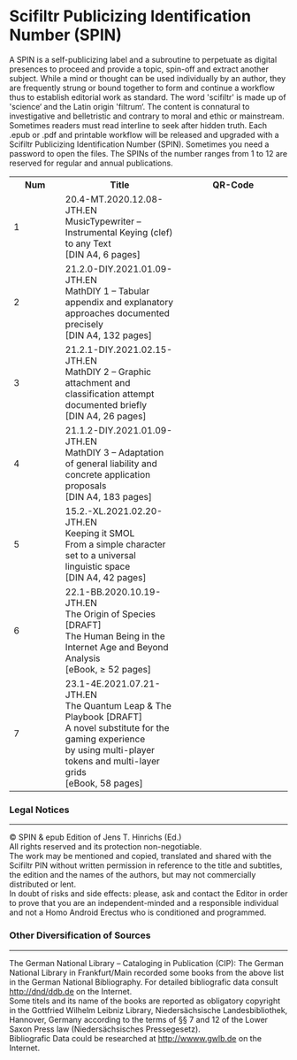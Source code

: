 # Scifiltr Publicizing Identification Number (SPIN)
A SPIN is a self-publicizing label and a subroutine to perpetuate as digital presences to proceed and provide a topic, spin-off and extract another subject. While a mind or thought can be used individually by an author, they are frequently strung or bound together to form and continue a workflow thus to establish editorial work as standard. The word 'scifiltr' is made up of 'science‘ and the Latin origin 'filtrum‘. The content is connatural to investigative and belletristic and contrary to moral and ethic or mainstream. Sometimes readers must read interline to seek after hidden truth. Each .epub or .pdf and printable workflow will be released and upgraded with a Scifiltr Publicizing Identification Number (SPIN). Sometimes you need a password to open the files. The SPINs of the number ranges from 1 to 12 are reserved for regular and annual publications.
<table>
  <tr class="header">
    <th style="width:5%">Num</th>
    <th style="width:8%">Title</th>
    <th style="width:15%">QR-Code</th>
  </tr>
  <tr>
<td>1</td>
<td>20.4-MT.2020.12.08-JTH.EN<br>MusicTypewriter – Instrumental Keying (clef) to any Text<br>[DIN A4, 6 pages]</td>
<td></td>    
  </tr>
  <tr>
<td>2</td>
<td>21.2.0-DIY.2021.01.09-JTH.EN<br>MathDIY 1 – Tabular appendix and explanatory approaches documented precisely<br>[DIN A4, 132 pages]</td>
<td></td>   
  </tr>
  <tr>
<td>3</td>
<td>21.2.1-DIY.2021.02.15-JTH.EN<br>MathDIY 2 – Graphic attachment and classification attempt documented briefly<br>[DIN A4, 26 pages]</td>
<td></td>   
  </tr>
    <tr>
<td>4</td>
<td>21.1.2-DIY.2021.01.09-JTH.EN<br>MathDIY 3 – Adaptation of general liability and concrete application proposals<br>[DIN A4, 183 pages]</td>
<td></td>   
  </tr>
    <tr>
<td>5</td>
<td>15.2.-XL.2021.02.20-JTH.EN<br>Keeping it SMOL<br>From a simple character set to a universal linguistic space<br>[DIN A4, 42 pages]</td>
<td></td>   
  </tr>
    <tr>
<td>6</td>
<td>22.1-BB.2020.10.19-JTH.EN<br>The Origin of Species [DRAFT]<br>The Human Being in the Internet Age and Beyond Analysis
<br>[eBook, ≥ 52 pages]</td>
  <td></td> 
  </tr>
    <tr>
<td>7</td>
<td>23.1-4E.2021.07.21-JTH.EN<br>The Quantum Leap & The Playbook [DRAFT]<br>A novel substitute for the gaming experience <br>by using multi-player tokens and multi-layer grids
<br>[eBook, 58 pages]</td>
<td></td>   
  </tr>
</table>
<h3>Legal Notices</h3>
<hr>
<p>© SPIN & epub Edition of Jens T. Hinrichs (Ed.)<br>
All rights reserved and its protection non-negotiable.<br> 
The work may be mentioned and copied, translated and shared with the Scifiltr PIN without written permission in reference to the title and subtitles, the edition and the names of the authors, but may not commercially distributed or lent.<br>
In doubt of risks and side effects: please, ask and contact the Editor in order to prove that you are an independent-minded and a responsible individual and not a Homo Android Erectus who is conditioned and programmed.</p>
<h3>Other Diversification of Sources</h3>
<hr>
<p>The German National Library – Cataloging in Publication (CIP): 
The German National Library in Frankfurt/Main recorded some books from the above list in the German National Bibliography. For detailed bibliografic data consult  <a href="http://dnb/ddb.de">http://dnd/ddb.de</a> on the Internet.<br>
Some titels and its name of the books are reported as obligatory copyright in the Gottfried Wilhelm Leibniz Library, Niedersächsische Landesbibliothek, Hannover, Germany according to the terms of §§ 7 and 12 of the Lower Saxon Press law (Niedersächsisches Pressegesetz).<br> 
Bibliografic Data could be researched at <a href="http://www.gwlb.de">http://wwww.gwlb.de</a> on the Internet.</p>
